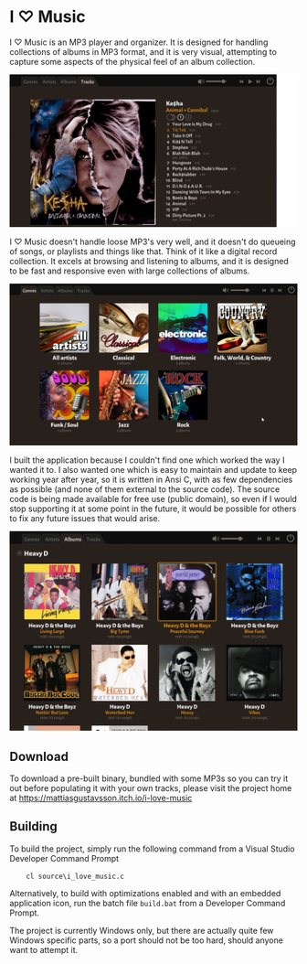 # I &#9825; Music

I &#9825; Music is an MP3 player and organizer. It is designed for handling collections of albums in MP3 format, 
and it is very visual, attempting to capture some aspects of the physical feel of an album collection.

![Tracks screen](docs/img/kesha.png "Tracks screen")

I &#9825; Music doesn't handle loose MP3's very well, and it doesn't do queueing of songs, or playlists and things like that. Think of 
it like a digital record collection. It excels at browsing and listening to albums, and it is designed to be fast and
responsive even with large collections of albums.

![Genre selection screen](docs/img/genres.png "Genre selection screen")

I built the application because I couldn't find one which worked the way I wanted it to. I also wanted one which is
easy to maintain and update to keep working year after year, so it is written in Ansi C, with as few dependencies as 
possible (and none of them external to the source code). The source code is being made available for free use 
(public domain), so even if I would stop supporting it at some point in the future, it would be possible for others 
to fix any future issues that would arise.

![Artist screen](docs/img/heavyd.png "Artist screen")

## Download

To download a pre-built binary, bundled with some MP3s so you can try it out before populating it with your own tracks,
please visit the project home at https://mattiasgustavsson.itch.io/i-love-music

## Building

To build the project, simply run the following command from a Visual Studio Developer Command Prompt

```
    cl source\i_love_music.c
```

Alternatively, to build with optimizations enabled and with an embedded application icon, run the batch file `build.bat`
from a Developer Command Prompt.

The project is currently Windows only, but there are actually quite few Windows specific parts, so a port should not
be too hard, should anyone want to attempt it.
